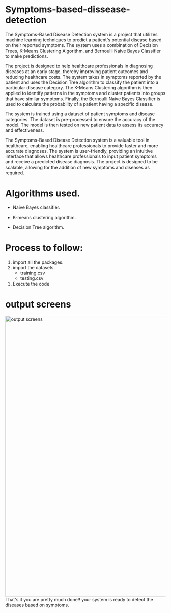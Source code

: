 # Symptoms-based-dissease-detection
  The Symptoms-Based Disease Detection system is a project that utilizes machine learning techniques to predict a patient's potential disease based on their reported symptoms. The system uses a combination of Decision Trees, K-Means Clustering Algorithm, and Bernoulli Naive Bayes Classifier to make predictions.

The project is designed to help healthcare professionals in diagnosing diseases at an early stage, thereby improving patient outcomes and reducing healthcare costs. The system takes in symptoms reported by the patient and uses the Decision Tree algorithm to classify the patient into a particular disease category. The K-Means Clustering algorithm is then applied to identify patterns in the symptoms and cluster patients into groups that have similar symptoms. Finally, the Bernoulli Naive Bayes Classifier is used to calculate the probability of a patient having a specific disease.

The system is trained using a dataset of patient symptoms and disease categories. The dataset is pre-processed to ensure the accuracy of the model. The model is then tested on new patient data to assess its accuracy and effectiveness.

The Symptoms-Based Disease Detection system is a valuable tool in healthcare, enabling healthcare professionals to provide faster and more accurate diagnoses. The system is user-friendly, providing an intuitive interface that allows healthcare professionals to input patient symptoms and receive a predicted disease diagnosis. The project is designed to be scalable, allowing for the addition of new symptoms and diseases as required.

# Algorithms used.
  *  Naive Bayes classifier.
  -  K-means clustering algorithm.
  +  Decision Tree algorithm.
  
# Process to follow:
  1. import all the packages.
  2. import the datasets. 
       *  training.csv
       -  testing.csv
  3. Execute the code   

# output screens 

<img width="880" alt="output screens" src="https://user-images.githubusercontent.com/96756682/218068399-797ba55f-e728-4396-97af-1b1ca4904dca.png">
That's it you are pretty much done!! your system is ready to detect the diseases based on symptoms.
